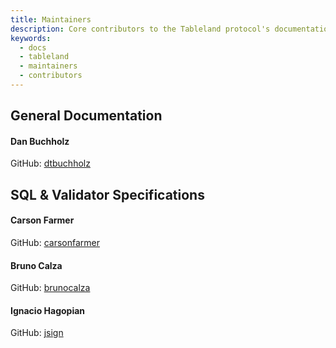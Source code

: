 ```yaml
---
title: Maintainers
description: Core contributors to the Tableland protocol's documentation.
keywords:
  - docs
  - tableland
  - maintainers
  - contributors
---
```


## General Documentation

#### Dan Buchholz

GitHub: [dtbuchholz](https://github.com/dtbuchholz)

## SQL & Validator Specifications

#### Carson Farmer

GitHub: [carsonfarmer](https://github.com/carsonfarmer)

#### Bruno Calza

GitHub: [brunocalza](https://github.com/brunocalza)

#### Ignacio Hagopian

GitHub: [jsign](https://github.com/jsign)
